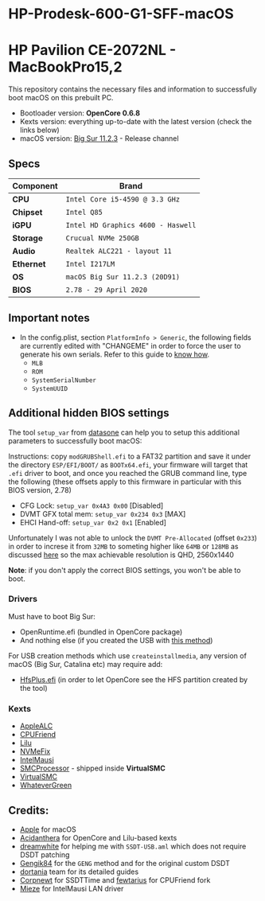# HP-Prodesk-600-G1-SFF-macOS

# HP Pavilion CE-2072NL - MacBookPro15,2

This repository contains the necessary files and information to successfully boot macOS on this prebuilt PC. 
- Bootloader version: **OpenCore 0.6.8**
- Kexts version: everything up-to-date with the latest version (check the links below)
- macOS version: [Big Sur 11.2.3](https://www.apple.com/macos/big-sur) - Release channel

## Specs

| Component      | Brand                                     |
|----------------|-------------------------------------------|
| **CPU**        | `Intel Core i5-4590 @ 3.3 GHz`            |
| **Chipset**    | `Intel Q85`                               |
| **iGPU**       | `Intel HD Graphics 4600 - Haswell`        |
| **Storage**    | `Crucual NVMe 250GB`                      |
| **Audio**      | `Realtek ALC221 - layout 11`              |
| **Ethernet**   | `Intel I217LM`                            |
| **OS**         | `macOS Big Sur 11.2.3 (20D91)`            |
| **BIOS**       | `2.78 - 29 April 2020`                    |

## Important notes
- In the config.plist, section `PlatformInfo > Generic`, the following fields are currently edited with "CHANGEME" in order to force the user to generate his own serials. Refer to this guide to [know how](https://dortania.github.io/OpenCore-Install-Guide/config.plist/coffee-lake.html#platforminfo). 
  - `MLB`
  - `ROM`
  - `SystemSerialNumber` 
  - `SystemUUID`

## Additional hidden BIOS settings
The tool `setup_var` from [datasone](https://github.com/datasone/grub-mod-setup_var/releases/latest) can help you to setup this additional parameters to successfully boot macOS:

Instructions: copy `modGRUBShell.efi` to a FAT32 partition and save it under the directory `ESP/EFI/BOOT/` as `BOOTx64.efi`, your firmware will target that `.efi` driver to boot, and once you reached the GRUB command line, type the following (these offsets apply to this firmware in particular with this BIOS version, 2.78)

- CFG Lock: `setup_var 0x4A3 0x00` [Disabled]
- DVMT GFX total mem: `setup_var 0x234 0x3` [MAX]
- EHCI Hand-off: `setup_var 0x2 0x1` [Enabled]

Unfortunately I was not able to unlock the `DVMT Pre-Allocated` (offset `0x233`) in order to increse it from `32MB` to someting higher like `64MB` or `128MB` as discussed [here](https://github.com/acidanthera/bugtracker/issues/1585) so the max achievable resolution is QHD, 2560x1440

**Note**: if you don't apply the correct BIOS settings, you won't be able to boot.

### Drivers

Must have to boot Big Sur:

* OpenRuntime.efi (bundled in OpenCore package)
* And nothing else (if you created the USB with [this method](https://dortania.github.io/OpenCore-Install-Guide/installer-guide/mac-install-recovery.html#legacy-macos-online-method))

For USB creation methods which use `createinstallmedia`, any version of macOS (Big Sur, Catalina etc) may require add: 

* [HfsPlus.efi](https://github.com/acidanthera/OcBinaryData/blob/master/Drivers/HfsPlus.efi) (in order to let OpenCore see the HFS partition created by the tool)


### Kexts

* [AppleALC](https://github.com/acidanthera/AppleALC/releases/latest)
* [CPUFriend](https://github.com/acidanthera/CPUFriend/releases/latest)
* [Lilu](https://github.com/acidanthera/Lilu/releases/latest)
* [NVMeFix](https://github.com/acidanthera/NVMeFix/releases/latest)
* [IntelMausi](https://github.com/acidanthera/IntelMausi/releases/latest)
* [SMCProcessor](https://github.com/acidanthera/VirtualSMC/releases/latest) - shipped inside **VirtualSMC**
* [VirtualSMC](https://github.com/acidanthera/VirtualSMC/releases/latest) 
* [WhateverGreen](https://github.com/acidanthera/WhateverGreen/releases/latest)

## Credits:

* [Apple](https://apple.com) for macOS
* [Acidanthera](https://github.com/Acidanthera) for OpenCore and Lilu-based kexts 
* [dreamwhite](https://github.com/dreamwhite) for helping me with `SSDT-USB.aml` which does not require DSDT patching
* [Gengik84](https://www.macos86.it/profile/1-gengik84/) for the `GENG` method and for the original custom DSDT
* [dortania](https://github.com/dortania) team for its detailed guides
* [Corpnewt](https://github.com/CorpNewt) for SSDTTime and [fewtarius](https://github.com/fewtarius) for CPUFriend fork
* [Mieze](https://github.com/Mieze) for IntelMausi LAN driver
